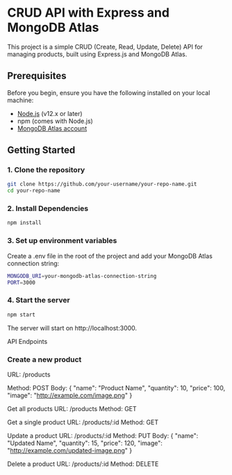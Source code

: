 # CRUD API with Express and MongoDB Atlas

This project is a simple CRUD (Create, Read, Update, Delete) API for managing products, built using Express.js and MongoDB Atlas.

## Prerequisites

Before you begin, ensure you have the following installed on your local machine:

- [Node.js](https://nodejs.org/) (v12.x or later)
- npm (comes with Node.js)
- [MongoDB Atlas account](https://www.mongodb.com/cloud/atlas)

## Getting Started

### 1. Clone the repository
```bash
git clone https://github.com/your-username/your-repo-name.git
cd your-repo-name 
```
### 2. Install Dependencies
```bash
npm install
```

### 3. Set up environment variables

Create a .env file in the root of the project and add your MongoDB Atlas connection string:
```bash
MONGODB_URI=your-mongodb-atlas-connection-string
PORT=3000
```

### 4. Start the server
```bash
npm start
```

The server will start on http://localhost:3000.

API Endpoints

### Create a new product

URL: /products

Method: POST
Body:
{
  "name": "Product Name",
  "quantity": 10,
  "price": 100,
  "image": "http://example.com/image.png"
}

Get all products
URL: /products
Method: GET

Get a single product
URL: /products/:id
Method: GET

Update a product
URL: /products/:id
Method: PUT
Body:
{
  "name": "Updated Name",
  "quantity": 15,
  "price": 120,
  "image": "http://example.com/updated-image.png"
}


Delete a product
URL: /products/:id
Method: DELETE
